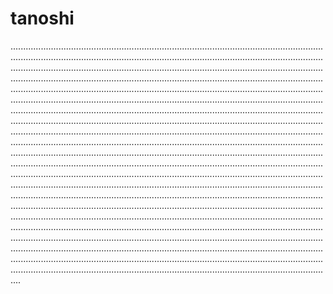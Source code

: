 # tanoshi

............................................................................................................................................................................................................................................................................................................................................................................................................................................................................................................................................................................................................................................................................................................................................................................................................................................................................................................................................................................................................................................................................................................................................................................................................................................................................................................................................................................................................................................................................................................................................................................................................................................................................................................................................................................................................................................................................................................................................................................................................................................................................................................................................................................................................................................................................................................................................................................................................................................................................................................................................................................................................................................................................................................................................................................................................................................
